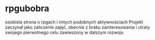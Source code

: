 # rpgubobra
osobista strona o rpgach i innych podobnych aktywnościach
Projekt zaczynał jako zaliczenie zajęć, obecnie z braku zainteresowania i utraty swojego pierwotnego celu zawieszony w dalszym rozwoju
